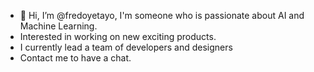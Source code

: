 - 👋 Hi, I’m @fredoyetayo, I'm someone who is passionate about AI and Machine Learning.
- Interested in working on new exciting products.
- I currently lead a team of developers and designers 
- Contact me to have a chat.

<!---
fredoyetayo/fredoyetayo is a ✨ special ✨ repository because its `README.md` (this file) appears on your GitHub profile.
You can click the Preview link to take a look at your changes.
--->
